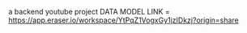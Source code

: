 a backend youtube project 
DATA MODEL LINK = https://app.eraser.io/workspace/YtPqZ1VogxGy1jzIDkzj?origin=share
